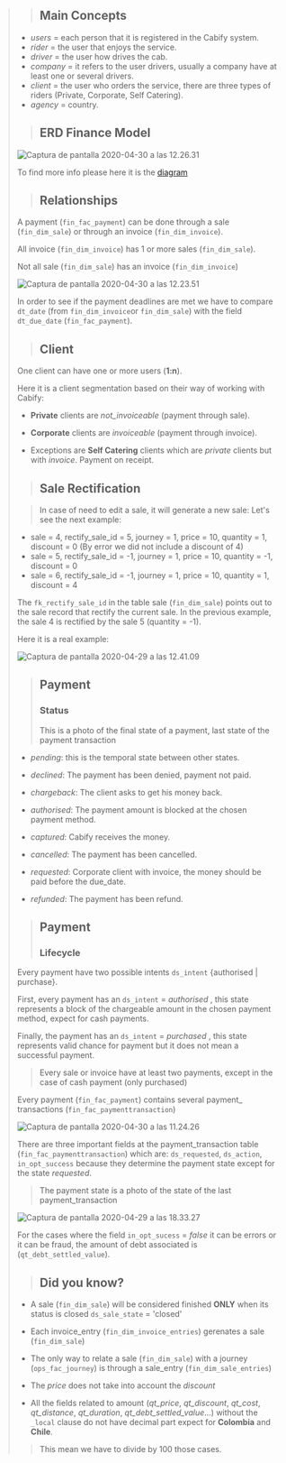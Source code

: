 >>## Main Concepts 
>
>- *users* = each person that it is registered in the Cabify system.
>- *rider* = the user that enjoys the service.
>- *driver* = the user how drives the cab.
>- *company* = it refers to the user drivers, usually a company have at least one or several drivers.
>- *client* = the user who orders the service, there are three types of riders (Private, Corporate, Self Catering).
>- *agency* = country.
>
>>## ERD Finance Model 
>
>![Captura de pantalla 2020-04-30 a las 12.26.31](images/Captura_de_pantalla_2020-04-30_a_las_12.26.31.png)
>
>To find more info please here it is the [diagram](https://dbdiagram.io/d/5ea97ec339d18f5553fe6c13)
>
>
>>## Relationships 
>
>A payment (`fin_fac_payment`) can be done through a sale (`fin_dim_sale`) or through an invoice (`fin_dim_invoice`). 
>
>All invoice (`fin_dim_invoice`) has 1 or more sales (`fin_dim_sale`).
>
>Not all sale (`fin_dim_sale`) has an invoice (`fin_dim_invoice`)
>
>![Captura de pantalla 2020-04-30 a las 12.23.51](images/Captura_de_pantalla_2020-04-30_a_las_12.23.51.png)
>
>In order to see if the payment deadlines are met we have to compare `dt_date` (from `fin_dim_invoice`or `fin_dim_sale`)  with the field `dt_due_date` (`fin_fac_payment`).
>
>
>>## Client
>
>One client can have one or more users (**1:n**). 
>
>Here it is a client segmentation based on their way of working with Cabify:
>
>-  **Private** clients are *not_invoiceable* (payment through sale).
>
>- **Corporate** clients are *invoiceable* (payment through invoice).
>
>- Exceptions are **Self Catering** clients which are *private* clients but with *invoice*. Payment on receipt.
>
>
>
>> ## Sale Rectification
>
>> In case of need to edit a sale, it will generate a new sale: Let's see the next example:
>
>- sale = 4, rectify_sale_id = 5, journey = 1, price = 10, quantity = 1, discount = 0 (By error we did not include a discount of 4)
>- sale = 5, rectify_sale_id = -1, journey = 1, price = 10, quantity = -1, discount = 0
>- sale = 6, rectify_sale_id = -1, journey = 1, price = 10, quantity = 1, discount = 4
>
>The `fk_rectify_sale_id` in the table sale (`fin_dim_sale`) points out to the sale record that rectify the current sale. In the previous example, the sale 4 is rectified by the sale 5 (quantity = -1).
>
>Here it is a real example:
>
>![Captura de pantalla 2020-04-29 a las 12.41.09](images/Captura_de_pantalla_2020-04-29_a_las_12.41.09.png)
>
>> ## Payment 
>>
>> ### Status
>>
>> This is a photo of the final state of a payment, last state of the payment transaction
>
>- *pending*: this is the temporal state between other states. 
>
>- *declined*: The payment has been denied, payment not paid.
>
>- *chargeback*: The client asks to get his money back.
>
>- *authorised*: The payment amount is blocked at the chosen payment method.
>
>- *captured*: Cabify receives the money.
>
>- *cancelled*: The payment has been cancelled.
>
>- *requested*:  Corporate client with invoice, the money should be paid before the due_date.
>
>- *refunded*: The payment has been refund.
>
>  
>
>> ## Payment
>>
>> ### Lifecycle
>
>Every payment have two possible intents  `ds_intent` {authorised | purchase}. 
>
>First, every payment has an `ds_intent` = *authorised* , this state represents a block of the chargeable amount in the chosen payment method, expect for cash payments. 
>
>Finally, the payment has an `ds_intent` = *purchased* , this state represents valid chance for payment but it does not mean a successful payment.
>
>> Every sale or invoice have at least two payments, except in the case of cash payment  (only purchased)
>
>Every payment (`fin_fac_payment`)  contains several payment_ transactions (`fin_fac_paymenttransaction`)
>
>![Captura de pantalla 2020-04-30 a las 11.24.26](images/Captura_de_pantalla_2020-04-30_a_las_11.24.26.png)
>
>There are three important fields at the payment_transaction table  (`fin_fac_paymenttransaction`)  which are: `ds_requested`, `ds_action`, `in_opt_success` because they determine the payment state except for the state *requested*.
>
>> The payment state is a photo of the state of the last payment_transaction
>
>![Captura de pantalla 2020-04-29 a las 18.33.27](images/Captura_de_pantalla_2020-04-30_a_las_16.14.41.png)
>
>For the cases where the field `in_opt_sucess` = *false* it can be errors or it can be fraud, the amount of debt associated is (`qt_debt_settled_value`).
>
>
>> ## Did you know?
>
>- A sale (`fin_dim_sale`) will be considered finished **ONLY** when its status is closed `ds_sale_state` = 'closed'
>
>- Each invoice_entry (`fin_dim_invoice_entries`) gerenates a sale (`fin_dim_sale`)
>
>- The only way to relate a sale (`fin_dim_sale`) with a journey (`ops_fac_journey`) is through a sale_entry (`fin_dim_sale_entries`)
>
>- The *price* does not take into account the *discount*
>
>- All the fields related to amount (*qt_price*, *qt_discount*, *qt_cost*, *qt_distance*, *qt_duration*, *qt_debt_settled_value*...) without the `_local` clause do not have decimal part expect for **Colombia** and **Chile**. 
>
>  > This mean we have to divide by 100 those cases.
